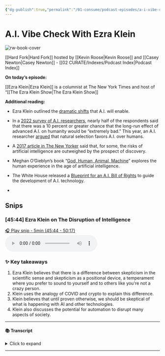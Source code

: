 ```yaml
---
{"dg-publish":true,"permalink":"/01-consume/podcast-episodes/a-i-vibe-check-with-ezra-klein/","title":"A.I. Vibe Check With Ezra Klein","tags":["podcasts"]}
---
```


# A.I. Vibe Check With Ezra Klein

![rw-book-cover](https://wsrv.nl/?url=https%3A%2F%2Fimage.simplecastcdn.com%2Fimages%2F4105a47a-42e5-4ccc-887a-832af7989986%2F23965394-f5e4-4fdb-b150-639f4910353e%2F3000x3000%2Fnyt-hf-album-art-3000-2.jpg%3Faid%3Drss_feed&w=300&h=300)

[[Hard Fork\|Hard Fork]] hosted by [[Kevin Roose\|Kevin Roose]] and [[Casey Newton\|Casey Newton]] - [[02 CURATE/Indexes/Podcast Index\|Podcast Index]]

**On today’s episode:**

[[Ezra Klein\|Ezra Klein]] is a columnist at The New York Times and host of “[[The Ezra Klein Show\|The Ezra Klein Show]]
    

**Additional reading:**

- Ezra Klein outlined the [dramatic shifts](https://www.nytimes.com/2023/03/12/opinion/chatbots-artificial-intelligence-future-weirdness.html) that A.I. will enable.
    
- In a [2022 survey of A.I. researchers](https://aiimpacts.org/2022-expert-survey-on-progress-in-ai/#Chance_that_the_intelligence_explosion_argument_is_about_right), nearly half of the respondents said that there was a 10 percent or greater chance that the long-run effect of advanced A.I. on humanity would be “extremely bad.” This year, an A.I. researcher [argued](https://arxiv.org/abs/2303.16200) that natural selection favors A.I. over humans.
    
- A [2017 article in The New Yorker](https://www.newyorker.com/magazine/2017/04/03/ai-versus-md) said that, for some, the risks of artificial intelligence are outweighed by the prospect of discovery.
    
- Meghan O’Gieblyn’s book “[God, Human, Animal, Machine](https://www.penguinrandomhouse.com/books/567075/god-human-animal-machine-by-meghan-ogieblyn/)” explores the human experience in the age of artificial intelligence.
    
- The White House released a [Blueprint for an A.I. Bill of Rights](https://www.whitehouse.gov/ostp/ai-bill-of-rights/) to guide the development of A.I. technology.
- 


## Snips


### [45:44] Ezra Klein on The Disruption of Intelligence 


[🎧 Play snip - 5min️ (45:44 - 50:17)](https://share.snipd.com/snip/fc7415eb-8c6c-491c-92c6-3b11572020f1)
<audio controls> <source src="https://dts.podtrac.com/redirect.mp3/chrt.fm/track/8DB4DB/pdst.fm/e/pfx.vpixl.com/6qj4J/nyt.simplecastaudio.com/3e43d072-f8a5-430f-bc8e-4c70aafdf3c7/episodes/06153197-a9a7-48c4-9a15-b9c3af49cf21/audio/128/default.mp3?aid=rss_feed&awCollectionId=3e43d072-f8a5-430f-bc8e-4c70aafdf3c7&awEpisodeId=06153197-a9a7-48c4-9a15-b9c3af49cf21&feed=l2i9YnTd#t=45:44,50:17"> </audio>




### ✨ Key takeaways
1. Ezra Klein believes that there is a difference between skepticism in the scientific sense and skepticism as a positional device, a temperament where you prefer to sound to yourself and to others like you're not a crazy person.
2. Klein uses the analogy of COVID and crypto to explain this difference.
3. Klein believes that until proven otherwise, we should be skeptical of what is happening with AI and other technologies.
4. Klein also discusses the potential for automation to disrupt many aspects of society.


---




#### 📚 Transcript
<details>
<summary>Click to expand</summary>
<blockquote><b>Speaker 1</b><br/><br/>Maybe the way I'd say this is that I think that there is a difference between skepticism in the scientific sense where you're bringing a critical intelligence to bear on information Coming into your system and skepticism as a positional device, a kind of temperament where you prefer to sound to yourself and to others like you're not a crazy person, which is very Alluring. Look, one of the ways I've tried to talk about this is using the analogies of COVID and crypto. And I remember periods early on in COVID, where I was on the phone with my family and I was saying, you all have to go buy toilet paper right now. And I was talking to them about a trip and I was like, we're going to come see in three weeks. I'm like, you're not going to come see me in three weeks. In three weeks, you will not be going anywhere. You need to listen to me. And it was really hard. You sounded really weird. And I was not by any means of the first person alert to COVID, but I am a journalist and I did begin to see what was coming a little bit earlier than others in my life. And one lesson of that to me was that tomorrow will not always be like today. So that that also should not become a positioning device. I think there are people who are always telling you tomorrow will not be like today. So then I think about crypto. And I mean, we were all here in the long ago year of 2021 when that was on the rise. And you'd have these conversations with people and you'd have to ask yourself, does any of this make sense exactly that there's a lot of money here. A lot of smart people are filtering into this world. I take seriously that smart people think this is going to change everything. It's going to be how we do governance and identity and socializing. And they have all these complicated plans for how it will place everything or up and everything in my life. But what evidence is there that any of this is true? What can I see? What can I feel? What can I touch? And it was endlessly a technology looking for a practical use case. There was money in it. But what was it changing? Nothing. And so my take on crypto was until proven otherwise, like I'm going to be skeptical of this. You need to prove to me this will change something before I believe you that it will change everything. And one of the points I'm making that call about AI is that I just think you have to take seriously what is happening now to believe that something quite profound is going on. I think you can look at the people who already have profound relationships with the replicas. I think that you can look at automation, which has already put people out of work. I think to my point that a world populated by things that feel to us like intelligence, if you believe my view that that is one of the profound disruptions here, that has already happened. It happened to you with Sydney. We already know that militaries and police systems are using these. So you don't even really have to believe the systems are going to get any better than they currently are. If we did, not just pause, but stop at something the level of GPT for and just took 15 years to figure out every way we could tune and retune it and filter it into new areas. Imagine you retrain the model just to be a lawyer, right? Instead of it having a generalized training system, it was trained to be a lawyer. That'd be very disruptive to legal profession. How disruptive would depend on regulations, but I think the capability is already there to automate a huge amount of contracting.</blockquote><br/><blockquote><b>Speaker 2</b><br/><br/>They don't have to be sentient to be civilization altering. I just don't think you need a radical view on the future to think this is pretty profound.</blockquote><br/><blockquote><b>Speaker 1</b><br/><br/>Totally.</blockquote><br/><blockquote><b>Speaker 4</b><br/><br/>Well, Ezra, we're going to have to ask you to stop generating. The token generating machine is off. Ezra Klein, thanks for coming.</blockquote><br/><blockquote><b>Speaker 1</b><br/><br/>Thanks so much, Ezra. Have a good day.</blockquote><br/><blockquote><b>Speaker 5</b><br/><br/>All right.</blockquote><br/><blockquote><b>Speaker 2</b><br/><br/>That's enough talk about AI and existential risk and societal adaptation. It's time to talk about something much more important than any of those things. There's me. Oh, my God. Get on your phone. Get on your stuff, Bruce. When we come back, we're going to talk about my quest for phone positivity and why I'm breaking my phone out of phone jail.</blockquote><br/><blockquote><b>Speaker 5</b><br/><br/>This is a long way of saying we're going to talk about how I was right.</blockquote>
</details>



---


